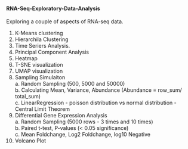 #### RNA-Seq-Exploratory-Data-Analysis 
Exploring a couple of aspects of RNA-seq data. 
1. K-Means clustering
2. Hierarchila Clustering
3. Time Seriers Analysis.
4. Principal Component Analysis
5. Heatmap
6. T-SNE visualization
7. UMAP visualization
8. Sampling Simulaiton \
     a. Random Sampling (500, 5000 and 50000) \
     b. Calculating Mean, Variance, Abundance (Abundance = row_sum/ total_sum) \
     c. LinearRegression - poisson distribution vs normal distribution - Central Limit Theorem
9. Differential Gene Expression Analysis \
     a. Random Sampling (5000 rows - 3 times and 10 times) \
     b. Paired t-test, P-values (< 0.05 significance) \
     c. Mean Foldchange, Log2 Foldchange, log10 Negative
10. Volcano Plot
